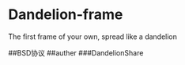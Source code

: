 # Dandelion-frame
The first frame of your own, spread like a dandelion

##BSD协议
##auther 
###DandelionShare








